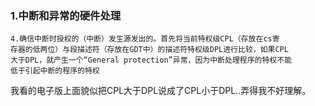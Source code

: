 ### 1.中断和异常的硬件处理
```
4.确信中断时授权的（中断）发生源发出的。首先将当前特权级CPL（存放在cs寄
存器的低两位）与段描述符（存放在GDT中）的描述符特权级DPL进行比较，如果CPL
大于DPL，就产生一个“General protection”异常，因为中断处理程序的特权不能
低于引起中断的程序的特权
```
我看的电子版上面貌似把CPL大于DPL说成了CPL小于DPL..弄得我不好理解。
